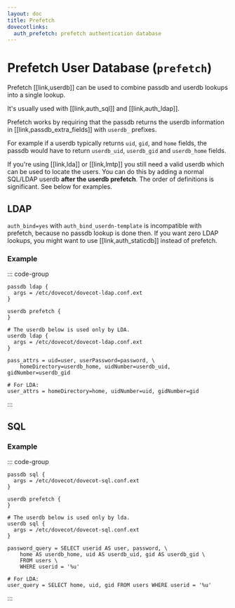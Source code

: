 ```yaml
---
layout: doc
title: Prefetch
dovecotlinks:
  auth_prefetch: prefetch authentication database
---
```


# Prefetch User Database (`prefetch`)

Prefetch [[link,userdb]] can be used to combine passdb and userdb lookups
into a single lookup.

It's usually used with [[link,auth_sql]] and [[link,auth_ldap]].

Prefetch works by requiring that the passdb returns the userdb information
in [[link,passdb_extra_fields]] with `userdb_` prefixes.

For example if a userdb typically returns `uid`, `gid`, and `home`
fields, the passdb would have to return `userdb_uid`, `userdb_gid` and
`userdb_home` fields.

If you're using [[link,lda]] or [[link,lmtp]] you still need a valid userdb
which can be used to locate the users. You can do this by adding a normal
SQL/LDAP userdb **after the userdb prefetch**. The order of definitions is
significant. See below for examples.

## LDAP

`auth_bind=yes` with `auth_bind_userdn-template` is incompatible with
prefetch, because no passdb lookup is done then. If you want zero LDAP lookups,
you might want to use [[link,auth_staticdb]] instead of prefetch.

### Example

::: code-group
```[dovecot.conf]
passdb ldap {
  args = /etc/dovecot/dovecot-ldap.conf.ext
}

userdb prefetch {
}

# The userdb below is used only by LDA.
userdb ldap {
  args = /etc/dovecot/dovecot-ldap.conf.ext
}
```

```[dovecot-ldap.conf.ext]
pass_attrs = uid=user, userPassword=password, \
    homeDirectory=userdb_home, uidNumber=userdb_uid, gidNumber=userdb_gid

# For LDA:
user_attrs = homeDirectory=home, uidNumber=uid, gidNumber=gid
```
:::

## SQL

### Example

::: code-group
```[dovecot.conf]
passdb sql {
  args = /etc/dovecot/dovecot-sql.conf.ext
}

userdb prefetch {
}

# The userdb below is used only by lda.
userdb sql {
  args = /etc/dovecot/dovecot-sql.conf.ext
}
```

```[dovecot-sql.conf.ext]
password_query = SELECT userid AS user, password, \
    home AS userdb_home, uid AS userdb_uid, gid AS userdb_gid \
    FROM users \
    WHERE userid = '%u'

# For LDA:
user_query = SELECT home, uid, gid FROM users WHERE userid = '%u'
```
:::
